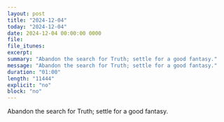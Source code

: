 ```yaml
---
layout: post
title: "2024-12-04"
today: "2024-12-04"
date: 2024-12-04 00:00:00 0000
file:
file_itunes:
excerpt:
summary: "Abandon the search for Truth; settle for a good fantasy."
message: "Abandon the search for Truth; settle for a good fantasy."
duration: "01:00"
length: "11444"
explicit: "no"
block: "no"
---
```

Abandon the search for Truth; settle for a good fantasy.

